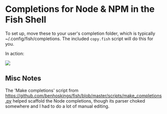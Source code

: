 # Completions for Node & NPM in the Fish Shell

To set up, move these to your user's completion folder, which is typically ~/.config/fish/completions. The included `copy.fish` script will do this for you.

In action:

![](https://i.imgur.com/eWc579r.gif)

## Misc Notes

The 'Make completions' script from https://github.com/benhoskings/fish/blob/master/scripts/make_completions.py helped scaffold the Node completions, though its parser choked somewhere and I had to do a lot of manual editing.
